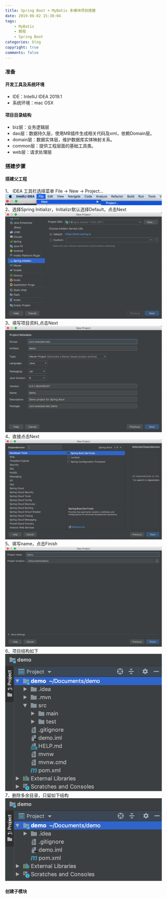 ```yaml
---
title: Spring Boot + MyBatis 多模块项目搭建
date: 2019-06-02 15:30:04
tags:
    - MyBatis
    - 教程
    - Spring Boot
categories: blog
copyright: true
comments: false
---
```

### 准备
#### 开发工具及系统环境
* IDE：IntelliJ IDEA 2019.1
* 系统环境：mac OSX

#### 项目目录结构
* biz层：业务逻辑层
* dao层：数据持久层，使用MB插件生成相关代码及xml，依赖Domain层。
* domain层：数据实体层，维护数据库实体映射关系。
* common层：提供工程层面的基础工具类。
* web层：请求处理层

### 搭建步骤

#### 搭建父工程

1、 IDEA 工具栏选择菜单 File -> New -> Project...
![](Project-Module/1.png)
2、选择Spring Initializr，Initializr默认选择Default，点击Next
![](Project-Module/2.png)
3、填写项目资料,点击Next
![](Project-Module/3.png)
4、直接点击Next
![](Project-Module/4.png)
5、填写name，点击Finish
![](Project-Module/5.png)
6、项目结构如下
![](Project-Module/6.png)
7、删除多余目录，只留如下结构
![](Project-Module/7.png)

#### 创建子模块

